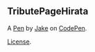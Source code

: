 TributePageHirata
-----------------


A [Pen](https://codepen.io/jakeg814/pen/JjWPbgz) by [Jake](https://codepen.io/jakeg814) on [CodePen](https://codepen.io).

[License](https://codepen.io/jakeg814/pen/JjWPbgz/license).